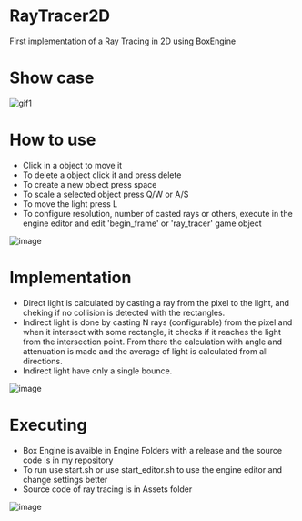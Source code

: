 # RayTracer2D

First implementation of a Ray Tracing in 2D using BoxEngine

# Show case

![gif1](https://github.com/RodrigoPAml/RayTracer2D/assets/41243039/5c67320f-d735-4f97-9b50-5cbb4f18c266)

# How to use

- Click in a object to move it
- To delete a object click it and press delete
- To create a new object press space
- To scale a selected object press Q/W or A/S
- To move the light press L
- To configure resolution, number of casted rays or others, execute in the engine editor and edit 'begin_frame' or 'ray_tracer' game object

![image](https://github.com/RodrigoPAml/RayTracer2D/assets/41243039/f37406c1-749b-48fa-ba5d-72bdda7ed89a)

# Implementation

- Direct light is calculated by casting a ray from the pixel to the light, and cheking if no collision is detected with the rectangles.
- Indirect light is done by casting N rays (configurable) from the pixel and when it intersect with some rectangle, it checks if it reaches the light from the intersection point. From there the calculation with angle and attenuation is made and the average of light is calculated from all directions.
- Indirect light have only a single bounce.

![image](https://github.com/RodrigoPAml/RayTracer2D/assets/41243039/4b16a707-dd52-4737-aaf1-3fed438a045d)

# Executing

- Box Engine is avaible in Engine Folders with a release and the source code is in my repository
- To run use start.sh or use start_editor.sh to use the engine editor and change settings better
- Source code of ray tracing is in Assets folder

![image](https://github.com/RodrigoPAml/RayTracer2D/assets/41243039/4289799a-39fc-40f1-9ced-985a78f4992f)
